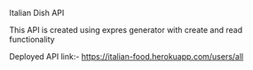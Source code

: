 Italian Dish API

This API is created using expres generator with create and read functionality 

Deployed API link:- https://italian-food.herokuapp.com/users/all
